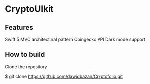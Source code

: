 # CryptoUIkit

## Features

Swift 5
MVC architectural pattern
Coingecko API
Dark mode support

## How to build
Clone the repository

$ git clone https://github.com/dawidbazan/Cryptofolio.git
